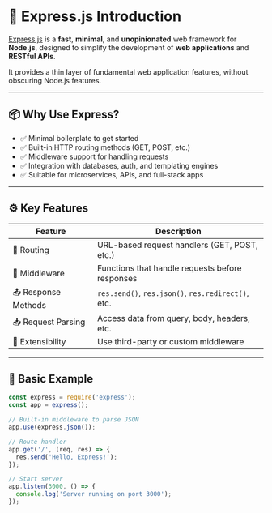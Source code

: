 
# 🚀 Express.js Introduction

[Express.js](https://expressjs.com/) is a **fast**, **minimal**, and **unopinionated** web framework for **Node.js**, designed to simplify the development of **web applications** and **RESTful APIs**.

It provides a thin layer of fundamental web application features, without obscuring Node.js features.

---

## 📦 Why Use Express?

- ✅ Minimal boilerplate to get started
- ✅ Built-in HTTP routing methods (GET, POST, etc.)
- ✅ Middleware support for handling requests
- ✅ Integration with databases, auth, and templating engines
- ✅ Suitable for microservices, APIs, and full-stack apps

---

## ⚙️ Key Features

| Feature             | Description                                       |
|---------------------|---------------------------------------------------|
| 🧭 Routing          | URL-based request handlers (GET, POST, etc.)      |
| 🔁 Middleware       | Functions that handle requests before responses   |
| 📤 Response Methods | `res.send()`, `res.json()`, `res.redirect()`, etc.|
| 📥 Request Parsing  | Access data from query, body, headers, etc.       |
| 🔌 Extensibility     | Use third-party or custom middleware              |

---

## 🧪 Basic Example

```js
const express = require('express');
const app = express();

// Built-in middleware to parse JSON
app.use(express.json());

// Route handler
app.get('/', (req, res) => {
  res.send('Hello, Express!');
});

// Start server
app.listen(3000, () => {
  console.log('Server running on port 3000');
});
